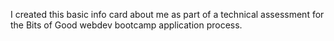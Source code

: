 I created this basic info card about me as part of a technical assessment for the Bits of Good webdev bootcamp application process.

